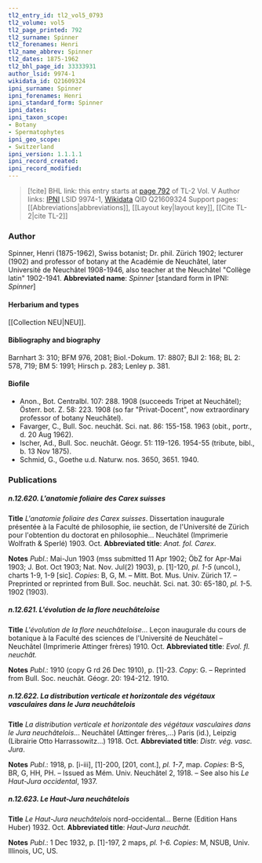 ```yaml
---
tl2_entry_id: tl2_vol5_0793
tl2_volume: vol5
tl2_page_printed: 792
tl2_surname: Spinner
tl2_forenames: Henri
tl2_name_abbrev: Spinner
tl2_dates: 1875-1962
tl2_bhl_page_id: 33333931
author_lsid: 9974-1
wikidata_id: Q21609324
ipni_surname: Spinner
ipni_forenames: Henri
ipni_standard_form: Spinner
ipni_dates: 
ipni_taxon_scope: 
- Botany
- Spermatophytes
ipni_geo_scope: 
- Switzerland
ipni_version: 1.1.1.1
ipni_record_created: 
ipni_record_modified:
---
```


> [!cite] BHL link: this entry starts at [page 792](https://www.biodiversitylibrary.org/page/33333931) of TL-2 Vol. V
> Author links: [IPNI](https://www.ipni.org/a/9974-1) LSID 9974-1, [Wikidata](https://www.wikidata.org/wiki/Q21609324) QID Q21609324
> Support pages: [[Abbreviations|abbreviations]], [[Layout key|layout key]], [[Cite TL-2|cite TL-2]]

### Author

Spinner, Henri (1875-1962), Swiss botanist; Dr. phil. Zürich 1902; lecturer (1902) and professor of botany at the Académie de Neuchâtel, later Université de Neuchâtel 1908-1946, also teacher at the Neuchâtel "Collège latin" 1902-1941. 
**Abbreviated name**: *Spinner* \[standard form in IPNI: *Spinner*\]

#### Herbarium and types

[[Collection NEU|NEU]].

#### Bibliography and biography

Barnhart 3: 310; BFM 976, 2081; Biol.-Dokum. 17: 8807; BJI 2: 168; BL 2: 578, 719; BM 5: 1991; Hirsch p. 283; Lenley p. 381.

#### Biofile

- Anon., Bot. Centralbl. 107: 288. 1908 (succeeds Tripet at Neuchâtel); Österr. bot. Z. 58: 223. 1908 (so far "Privat-Docent", now extraordinary professor of botany Neuchâtel).
- Favarger, C., Bull. Soc. neuchât. Sci. nat. 86: 155-158. 1963 (obit., portr., d. 20 Aug 1962).
- Ischer, Ad., Bull. Soc. neuchât. Géogr. 51: 119-126. 1954-55 (tribute, bibl., b. 13 Nov 1875).
- Schmid, G., Goethe u.d. Naturw. nos. 3650, 3651. 1940.

### Publications

##### n.12.620. L'anatomie foliaire des Carex suisses

**Title**
*L'anatomie foliaire des Carex suisses*. Dissertation inaugurale présentée à la Faculté de philosophie, iie section, de l'Université de Zürich pour l'obtention du doctorat en philosophie... Neuchâtel (Imprimerie Wolfrath & Sperlé) 1903. Oct.
**Abbreviated title**: *Anat. fol. Carex*.

**Notes**
*Publ*.: Mai-Jun 1903 (mss submitted 11 Apr 1902; ÖbZ for Apr-Mai 1903; J. Bot. Oct 1903; Nat. Nov. Jul(2) 1903), p. \[1\]-120, *pl. 1-5* (uncol.), charts 1-9, 1-9 \[sic\]. *Copies*: B, G, M. – Mitt. Bot. Mus. Univ. Zürich 17. – Preprinted or reprinted from Bull. Soc. neuchât. Sci. nat. 30: 65-180, *pl. 1*-5. 1902 (1903).

##### n.12.621. L'évolution de la flore neuchâteloise

**Title**
*L'évolution de la flore neuchâteloise*... Leçon inaugurale du cours de botanique à la Faculté des sciences de l'Université de Neuchâtel – Neuchâtel (Imprimerie Attinger frères) 1910. Oct.
**Abbreviated title**: *Evol. fl. neuchât.*

**Notes**
*Publ*.: 1910 (copy G rd 26 Dec 1910), p. \[1\]-23. *Copy*: G. – Reprinted from Bull. Soc. neuchât. Géogr. 20: 194-212. 1910.

##### n.12.622. La distribution verticale et horizontale des végétaux vasculaires dans le Jura neuchâtelois

**Title**
*La distribution verticale et horizontale des végétaux vasculaires dans le Jura neuchâtelois*... Neuchâtel (Attinger frères,...) Paris (id.), Leipzig (Librairie Otto Harrassowitz...) 1918. Oct.
**Abbreviated title**: *Distr. vég. vasc. Jura*.

**Notes**
*Publ*.: 1918, p. \[i-iii\], \[1\]-200, \[201, cont.\], *pl. 1-7*, map. *Copies*: B-S, BR, G, HH, PH. – Issued as Mém. Univ. Neuchâtel 2, 1918. – See also his *Le Haut-Jura occidental*, 1937.

##### n.12.623. Le Haut-Jura neuchâtelois

**Title**
*Le Haut-Jura neuchâtelois* nord-occidental... Berne (Edition Hans Huber) 1932. Oct.
**Abbreviated title**: *Haut-Jura neuchât.*

**Notes**
*Publ*.: 1 Dec 1932, p. \[1\]-197, 2 maps, *pl. 1-6. Copies*: M, NSUB, Univ. Illinois, UC, US.

